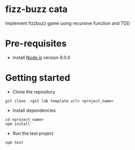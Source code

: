 # fizz-buzz cata
Implement fizzbuzz game using recursive function and TDD

# Pre-requisites
- Install [Node.js](https://nodejs.org/en/) version 8.0.0


# Getting started
- Clone the repository
```
git clone  <git lab template url> <project_name>
```
- Install dependencies
```
cd <project_name>
npm install

```
- Run the test project
```
npm test